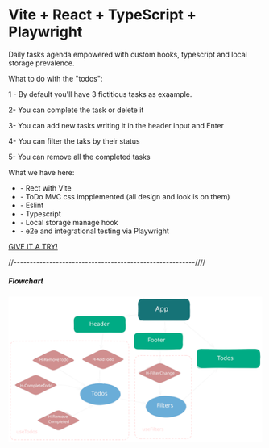 # Vite + React + TypeScript + Playwright

Daily tasks agenda empowered with custom hooks, typescript and local storage prevalence.

What to do with the "todos":

1 - By default you'll have 3 fictitious tasks as exaample.

2- You can complete the task or delete it

3- You can add new tasks writing it in the header input and Enter

4- You can filter the taks by their status

5- You can remove all the completed tasks

What we have here:

<ul>
<li>- Rect with Vite</li>
<li>- ToDo MVC css impplemented (all design and look is on them)</li>
<li>- Eslint</li>
<li>- Typescript</li>
<li>- Local storage manage hook</li>
<li>- e2e and integrational testing via Playwright </li>
</ul>


<a href="https://main--tasks-agenda.netlify.app/">GIVE IT A TRY!</a>

//--------------------------------------------------------////

<h5>Flowchart</h5>

<img src="./public/todos-anew.svg" alt="flowchart" />